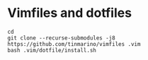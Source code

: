 # Vimfiles and dotfiles

```
cd
git clone --recurse-submodules -j8 https://github.com/tinmarino/vimfiles .vim
bash .vim/dotfile/install.sh
```
